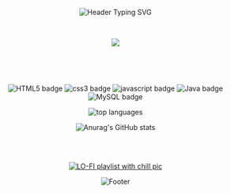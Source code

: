  
<!-- header -->
<p align ="center">
  <img src = "https://readme-typing-svg.demolab.com?font=Fira+Code&weight=600&size=50&duration=2000&pause=100&color=F7F4E9&center=true&vCenter=true&random=false&width=600&height=100&lines=%E0%BC%BC%E3%81%A4%E2%97%95_%E2%97%95%E0%BC%BD%E3%81%A4%E2%98%95%EF%B8%8F%F0%9F%8D%AA%F0%9F%8D%AB" alt="Header Typing SVG">
</p>

<br/>

<!-- mamama img -->
<p align ="center">
<img src = "https://github.com/Maybaba/Maybaba/assets/161430857/db59b580-ff23-4670-8a30-f29c8c80f75a">
</p>

<br/><br/>

## 

<!-- badges -->
<p align ="center">
  <img src="https://img.shields.io/badge/html5-E34F26?style=flat&logo=HTML5&logoColor=white"alt="HTML5 badge">
  <img src="https://img.shields.io/badge/css3-1572B6?style=flat&logo=CSS3&logoColor=white"alt="css3 badge"> 
  <img src="https://img.shields.io/badge/javascript-1572B6?style=flat&logo=javascript&logoColor=white"alt="javascript badge"> 
  <img src="https://img.shields.io/badge/java-007396?style=flat&logo=java&logoColor=white" alt="Java badge">
  <img src="https://img.shields.io/badge/mysql-4479A1?style=flat&logo=mysql&logoColor=white" alt="MySQL badge">



</p>

 <!-- my status -->
<p align="center">
 <img src="https://github-readme-stats.vercel.app/api/top-langs/?username=Maybaba&layout=compact" alt="top languages" />
</p> 

<p align="center">
  <img src="https://github-readme-stats.vercel.app/api?username=Maybaba&show_icons=true&theme=radical" alt="Anurag's GitHub stats">
</p>

<br/><br/>

<!-- lofi playlist -->
<p align="center">
  <a href="https://soundcloud.com/cima-relucir/sets/lofi?si=89c07dfd993745dd997104b3b207fd9c&utm_source=clipboard&utm_medium=text&utm_campaign=social_sharing">
    <img src="https://github.com/Maybaba/Maybaba/assets/161430857/214f5aa1-0d71-4b68-8a36-ceb65c662022" alt="LO-FI playlist with chill pic">
  </a>
</p>

<!-- footer -->
<p align ="center">
  <img src = "https://capsule-render.vercel.app/api?type=waving&color=0:000033,50:0099FF,100:66FFFF&height=120&section=footer&text=𓇼%20⋆｡˚%20𓆝%20⋆｡˚%20𓇼%20&fontSize=40&&fontColor=FFFFFF&animation=twinkling&stroke=CCFFFF&strokeWidth=3" alt="Footer">
  

<!--
**Maybaba/Maybaba** is a ✨ _special_ ✨ repository because its `README.md` (this file) appears on your GitHub profile.

Here are some ideas to get you started:
- 😄 Pronouns: ...
- ⚡ Fun fact: I loved
- 👯 I’m looking to collaborate on 
- 🤔 I’m looking for help with ...


-->
